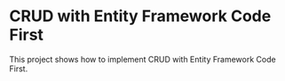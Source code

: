 # CRUD with Entity Framework Code First

This project shows how to implement CRUD with Entity Framework Code First.
